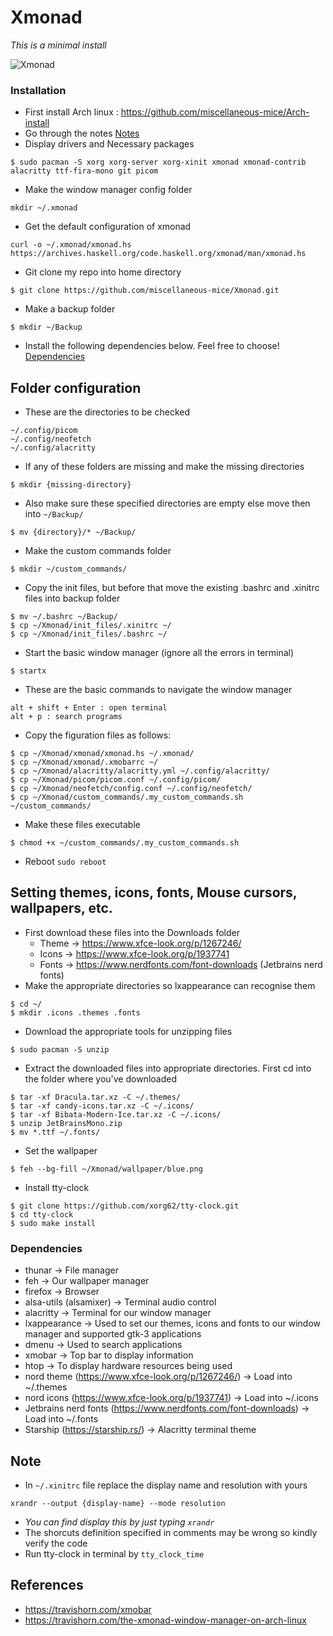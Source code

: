 # Xmonad

*This is a minimal install*

![Xmonad](https://github.com/miscellaneous-mice/Xmonad/assets/79500624/bb82dd74-69b3-40b7-9333-081a809edb2d)

### Installation
- First install Arch linux : https://github.com/miscellaneous-mice/Arch-install
- Go through the notes [Notes](https://github.com/miscellaneous-mice/Xmonad#note)
- Display drivers and Necessary packages
```
$ sudo pacman -S xorg xorg-server xorg-xinit xmonad xmonad-contrib alacritty ttf-fira-mono git picom
```
- Make the window manager config folder
```
mkdir ~/.xmonad
```
- Get the default configuration of xmonad
```
curl -o ~/.xmonad/xmonad.hs https://archives.haskell.org/code.haskell.org/xmonad/man/xmonad.hs
```
- Git clone my repo into home directory
```
$ git clone https://github.com/miscellaneous-mice/Xmonad.git
```
- Make a backup folder
```
$ mkdir ~/Backup
```
- Install the following dependencies below. Feel free to choose! [Dependencies](https://github.com/miscellaneous-mice/Xmonad#dependencies)

## Folder configuration

- These are the directories to be checked
```
~/.config/picom
~/.config/neofetch
~/.config/alacritty
```
- If any of these folders are missing and make the missing directories
```
$ mkdir {missing-directory}
```
- Also make sure these specified directories are empty else move then into ```~/Backup/```
```
$ mv {directory}/* ~/Backup/
```
- Make the custom commands folder
```
$ mkdir ~/custom_commands/
```
- Copy the init files, but before that move the existing .bashrc and .xinitrc files into backup folder
```
$ mv ~/.bashrc ~/Backup/
$ cp ~/Xmonad/init_files/.xinitrc ~/
$ cp ~/Xmonad/init_files/.bashrc ~/
```
- Start the basic window manager (ignore all the errors in terminal)
```
$ startx
```
- These are the basic commands to navigate the window manager
```
alt + shift + Enter : open terminal
alt + p : search programs
```
- Copy the figuration files as follows:
```
$ cp ~/Xmonad/xmonad/xmonad.hs ~/.xmonad/
$ cp ~/Xmonad/xmonad/.xmobarrc ~/
$ cp ~/Xmonad/alacritty/alacritty.yml ~/.config/alacritty/
$ cp ~/Xmonad/picom/picom.conf ~/.config/picom/
$ cp ~/Xmonad/neofetch/config.conf ~/.config/neofetch/
$ cp ~/Xmonad/custom_commands/.my_custom_commands.sh ~/custom_commands/
```
- Make these files executable
```
$ chmod +x ~/custom_commands/.my_custom_commands.sh
```
- Reboot ```sudo reboot```

## Setting themes, icons, fonts, Mouse cursors, wallpapers, etc.
- First download these files into the Downloads folder
  - Theme -> https://www.xfce-look.org/p/1267246/
  - Icons -> https://www.xfce-look.org/p/1937741
  - Fonts -> https://www.nerdfonts.com/font-downloads (Jetbrains nerd fonts)
- Make the appropriate directories so lxappearance can recognise them
```
$ cd ~/
$ mkdir .icons .themes .fonts
```
- Download the appropriate tools for unzipping files
```
$ sudo pacman -S unzip
```
- Extract the downloaded files into appropriate directories. First cd into the folder where you've downloaded
```
$ tar -xf Dracula.tar.xz -C ~/.themes/
$ tar -xf candy-icons.tar.xz -C ~/.icons/
$ tar -xf Bibata-Modern-Ice.tar.xz -C ~/.icons/
$ unzip JetBrainsMono.zip
$ mv *.ttf ~/.fonts/
```
- Set the wallpaper
```
$ feh --bg-fill ~/Xmonad/wallpaper/blue.png
```
- Install tty-clock
```
$ git clone https://github.com/xorg62/tty-clock.git
$ cd tty-clock
$ sudo make install
```

### Dependencies
- thunar -> File manager
- feh -> Our wallpaper manager
- firefox -> Browser
- alsa-utils (alsamixer) -> Terminal audio control
- alacritty -> Terminal for our window manager
- lxappearance -> Used to set our themes, icons and fonts to our window manager and supported gtk-3 applications
- dmenu -> Used to search applications
- xmobar -> Top bar to display information
- htop -> To display hardware resources being used
- nord theme (https://www.xfce-look.org/p/1267246/) -> Load into ~/.themes
- nord icons (https://www.xfce-look.org/p/1937741)  -> Load into ~/.icons
- Jetbrains nerd fonts (https://www.nerdfonts.com/font-downloads) -> Load into ~/.fonts
- Starship (https://starship.rs/) -> Alacritty terminal theme

## Note
- In ```~/.xinitrc``` file replace the display name and resolution with yours
```
xrandr --output {display-name} --mode resolution
```
- *You can find display this by just typing ```xrandr```*
- The shorcuts definition specified in comments may be wrong so kindly verify the code
- Run tty-clock in terminal by ```tty_clock_time```

## References
- https://travishorn.com/xmobar
- https://travishorn.com/the-xmonad-window-manager-on-arch-linux
